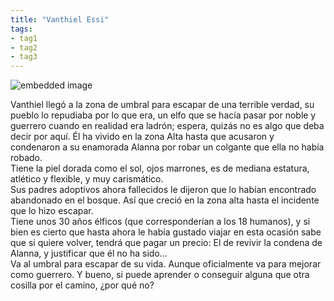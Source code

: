 ```yaml
---
title: "Vanthiel Essi"
tags:
- tag1
- tag2
- tag3
---
```


![embedded image](https://assets.legendkeeper.com/004b8691-7bc6-4872-98c5-c7133da60ed0.jpg "Attachment")

Vanthiel llegó a la zona de umbral para escapar de una terrible verdad, su pueblo lo repudiaba por lo que era, un elfo que se hacía pasar por noble y guerrero cuando en realidad era ladrón; espera, quizás no es algo que deba decir por aquí. Él ha vivido en la zona Alta hasta que acusaron y condenaron a su enamorada Alanna por robar un colgante que ella no había robado.  
Tiene la piel dorada como el sol, ojos marrones, es de mediana estatura, atlético y flexible, y muy carismático.  
Sus padres adoptivos ahora fallecidos le dijeron que lo habían encontrado abandonado en el bosque. Así que creció en la zona alta hasta el incidente que lo hizo escapar.  
Tiene unos 30 años élficos (que corresponderían a los 18 humanos), y si bien es cierto que hasta ahora le había gustado viajar en esta ocasión sabe que si quiere volver, tendrá que pagar un precio: El de revivir la condena de Alanna, y justificar que él no ha sido...  
Va al umbral para escapar de su vida. Aunque oficialmente va para mejorar como guerrero. Y bueno, si puede aprender o conseguir alguna que otra cosilla por el camino, ¿por qué no?